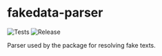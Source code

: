 # fakedata-parser

![Tests](https://github.com/psibi/fakedata-parser/workflows/Tests/badge.svg)
![Release](https://github.com/psibi/fakedata-parser/workflows/Release/badge.svg)

Parser used by the package for resolving fake texts.
